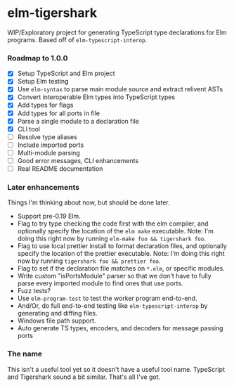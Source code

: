 # elm-tigershark

WIP/Exploratory project for generating TypeScript type declarations for Elm
programs. Based off of `elm-typescript-interop`.

### Roadmap to 1.0.0

- [x] Setup TypeScript and Elm project
- [x] Setup Elm testing
- [x] Use `elm-syntax` to parse main module source and extract relivent ASTs
- [x] Convert interoperable Elm types into TypeScript types
- [x] Add types for flags
- [x] Add types for all ports in file
- [x] Parse a single module to a declaration file
- [x] CLI tool
- [ ] Resolve type aliases
- [ ] Include imported ports
- [ ] Multi-module parsing
- [ ] Good error messages, CLI enhancements
- [ ] Real README documentation

### Later enhancements

Things I'm thinking about now, but should be done later.

- Support pre-0.19 Elm.
- Flag to try type checking the code first with the elm compiler, and optionally
  specify the location of the `elm make` executable. Note: I'm doing this right
  now by running `elm-make foo && tigershark foo`.
- Flag to use local prettier install to format declaration files, and optionally
  specify the location of the prettier executable. Note: I'm doing this right
  now by running `tigershark foo && prettier foo`.
- Flag to set if the declaration file matches on `*.elm`, or specific modules.
- Write custom "isPortsModule" parser so that we don't have to fully parse every
  imported module to find ones that use ports.
- Fuzz tests?
- Use `elm-program-test` to test the worker program end-to-end.
- And/Or, do full end-to-end testing like `elm-typescript-interop` by generating
  and diffing files.
- Windows file path support.
- Auto generate TS types, encoders, and decoders for message passing ports

### The name

This isn't a useful tool yet so it doesn't have a useful tool name. TypeScript
and Tigershark sound a bit similar. That's all I've got.
